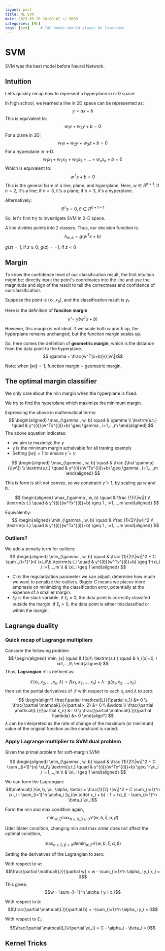 ```yaml
---
layout: post
title: ML SVM
date: 2023-09-28 20:08:02 +/-5000
categories: [ML]
tags: [svm]     # TAG names should always be lowercase
---
```


# SVM 

SVM was the best model before Neural Network. 

## Intuition 
Let's quickly recap how to represent a hyperplane in n-D space. 

In high school, we learned a line in 2D space can be represented as: 
$$y = ax+ b $$ 
This is equivalent to:
$$ w_1 x + w_2 y + b = 0 $$ 
For a plane in 3D: 
$$ w_1 x + w_2 y + w_3 z + b = 0 $$ 
For a hyperplane in n-D: 
$$ w_1 x_1 + w_2 x_2 + w_3 x_3 + ...+ w_n x_n + b = 0 $$ 
Which is equivalent to: 
$$ w^T x + b = 0$$ 
This is the general form of a line, plane, and hyperplane. Here, $w \in R^{n \times 1}$. If $n=2$, it's a line; if $n=3$, it's a plane; if $n > 3$, it's a hyperplane. 


Alternatively: 
$$ \theta^T x = 0, \theta \in R^{n+1 \times 1} $$ 

So, let's first try to investigate SVM in 2-D space. 

<!-- add an image here  -->

A line divides points into 2 classes. 
Thus, our decision function is:  
$$ h_{w,b} = g(w^T x + b) $$ 

$g(z) =1$, if $z \geq 0$; $g(z) = -1$, if $z < 0$ 

## Margin 
To know the confidence level of our classification result, the first intuition might be: directly input the point's coordinates into the line and use the magnitude and sign of the result to tell the correctness and confidence of our classification. 

Suppose the point is $(x_1, x_2)$, and the classification result is $y_1$. 

Here is the definition of **funciton margin**
$$ \hat\gamma = y (w^T x + b ) $$  

However, this margin is not ideal. If we scale both $w$ and $b$ up, the hyperplane remains unchanged, but the function margin scales up. 

So, here comes the definition of **geometric margin**, which is the distance from the data point to the hyperplane. 
$$ \gamma = \frac{w^T(x+b)}{\|w\|}$$ 

Note: when $\|w\| = 1$, function margin = geometric margin. 


## The optimal margin classifier 
We only care about the min margin when the hyperplane is fixed. 

We try to find the hyperplane which maximize the minimum margin. 

Expressing the above in mathematical terms: 
$$
\begin{aligned}
\max_{\gamma  , w, b} \quad &   \gamma  \\ 
\textrm{s.t.} \quad &  y^{(i)}(w^Tx^{(i)}+b)  \geq \gamma  , i=1,...,m
\end{aligned}
$$ 
The above equation indicates:  
- we aim to maximize the $\gamma$ 
- $\gamma$ is the minimum margin acheivable for all traning exampls 
- Setting $\|w\|=1$ to ensure $\hat \gamma = \gamma$

$$
\begin{aligned}
\max_{\gamma  , w, b} \quad &  \frac {\hat \gamma}{\|w\|}  \\ 
\textrm{s.t.} \quad &  y^{(i)}(w^Tx^{(i)}+b)  \geq \gamma  , i=1,...,m
\end{aligned}
$$ 

This is form is still not convex, so we constraint $\hat \gamma =1$, by scaling up $w$ and $b$. 

$$
\begin{aligned}
\max_{\gamma  , w, b} \quad &  \frac {1}{\|w\|} \\ 
\textrm{s.t.} \quad &  y^{(i)}(w^Tx^{(i)}+b)  \geq 1 , i=1,...,m
\end{aligned}
$$ 

Equivalently: 
$$ 
\begin{aligned}
\min_{\gamma  , w, b} \quad &  \frac {1}{2}\|w\|^2 \\ 
\textrm{s.t.} \quad &  y^{(i)}(w^Tx^{(i)}+b)  \geq 1 , i=1,...,m
\end{aligned}
$$ 

### Outliers? 
We add a penalty term for outliers: 
$$ 
\begin{aligned}
\min_{\gamma  , w, b} \quad &  \frac {1}{2}\|w\|^2 + C \sum _{i=1}^{n} \xi_i\\b   
\textrm{s.t.} \quad &  y^{(i)}(w^Tx^{(i)}+b)  \geq 1-\xi_i ,\  i=1,...,m \\
& \xi_i \geq 1 
\end{aligned}
$$ 
- $C$: is the regularization parameter we can adjust, determine how much we want to penalize the outliers. Bigger $C$ means we places more emphasis on minimizing the classification error, potentially at the expense of a smaller margin. 
- $\xi_i$: is the slack variable. if $\xi_i = 0$, the data point is correctly classifed outside the margin. if $\xi_i > 0$, the data point is either misclassified or within the margin. 

## Lagrange duality
### Quick recap of Lagrange multipliers 
Consider the following problem
$$
\begin{aligned}
\min_{x} \quad & f(x)\\
\textrm{s.t.} \quad & h_i(x)=0, \ i=1,...,l\\
\end{aligned}
$$ 
Thus, **Lagrangian** $\mathcal{L}$ is defined as: 

$$ \mathcal{L}(x_1, x_2, \ldots, x_n, \lambda) = f(x_1, x_2, \ldots, x_n) + \lambda \cdot g(x_1, x_2, \ldots, x_n) $$ 
then set the partial derivatives of $\mathcal{L}$ with respect to each $x_i$ and $\lambda$ to zero:
$$
\begin{align*}
\frac{\partial \mathcal{L}}{\partial x_1} &= 0 \\
\frac{\partial \mathcal{L}}{\partial x_2} &= 0 \\
&\vdots \\
\frac{\partial \mathcal{L}}{\partial x_n} &= 0 \\
\frac{\partial \mathcal{L}}{\partial \lambda} &= 0
\end{align*}
$$ 
$\lambda$ can be interpreted as the rate of change of the maximum (or minimum) value of the original function as the constraint is varied.

### Apply Lagrange multiplier to SVM dual problem 

Given the primal problem for soft-margin SVM:

$$ 
\begin{aligned}
\min_{\gamma  , w, b} \quad &  \frac {1}{2}\|w\|^2 + C \sum _{i=1}^{n} \xi_i\\   
\textrm{s.t.} \quad &  y^{(i)}(w^Tx^{(i)}+b)  \geq 1-\xi_i ,\  i=1,...,m \\
& \xi_i \geq 1 
\end{aligned}
$$ 

We can form the Lagrangian:
$$\mathcal{L}(w, b, \xi, \alpha, \beta) = \frac{1}{2} \|w\|^2 + C \sum_{i=1}^n \xi_i - \sum_{i=1}^n \alpha_i [y_i(w \cdot x_i + b) - 1 + \xi_i] - \sum_{i=1}^n \beta_i \xi_i$$

Form the min and max condition again, 
$$ \min_{w,\xi} \max_{\alpha \geq 0, \beta \geq 0} \mathcal{L}(w, b, \xi, \alpha, \beta) $$ 

Uder Slater condition, changing min and max order does not affect the optimal condition, 

$$ \max_{\alpha \geq 0, \beta \geq 0} de\min_{w,\xi} \mathcal{L}(w, b, \xi, \alpha, \beta) $$ 

Setting the derivatives of the Lagrangian to zero:

With respect to $w$:
$$\frac{\partial \mathcal{L}}{\partial w} = w - \sum_{i=1}^n \alpha_i y_i x_i = 0$$
This gives:
$$w = \sum_{i=1}^n \alpha_i y_i x_i$$

With respect to $b$:
$$\frac{\partial \mathcal{L}}{\partial b} = -\sum_{i=1}^n \alpha_i y_i = 0$$

With respect to $\xi_i$:
$$\frac{\partial \mathcal{L}}{\partial \xi_i} = C - \alpha_i - \beta_i = 0$$

## Kernel Tricks 